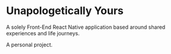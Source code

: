 # Unapologetically Yours

A solely Front-End React Native application based around shared experiences and life journeys. 

A personal project. 
